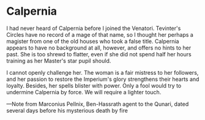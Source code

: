 <h1 class="title-sm">Calpernia</h1>
<p>I had never heard of Calpernia before I joined the Venatori. Tevinter's Circles have no record of a mage of that name, so I thought her perhaps a magister from one of the old houses who took a false title. Calpernia appears to have no background at all, however, and offers no hints to her past. She is too shrewd to flatter, even if she did not spend half her hours training as her Master's star pupil should.</p>

<p>I cannot openly challenge her. The woman is a fair mistress to her followers, and her passion to restore the Imperium's glory strengthens their hearts and loyalty. Besides, her spells blister with power. Only a fool would try to undermine Calpernia by force. We will require a lighter touch.</p>

<p>—Note from Marconius Pellnix, Ben-Hassrath agent to the Qunari, dated several days before his mysterious death by fire</p>

